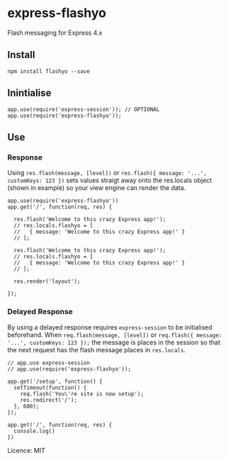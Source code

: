 
# express-flashyo

Flash messaging for Express 4.x

## Install

    npm install flashyo --save

## Inintialise

    app.use(require('express-session')); // OPTIONAL
    app.use(require('express-flashyo'));

## Use

### Response

Using `res.flash(message, [level])` or `res.flash({ message: '...', customKeys: 123 })` sets values straigt away onto the res.locals object (shown in example) so your view engine can render the data.

    app.use(require('express-flashyo'))
    app.get('/', function(req, res) {

      res.flash('Welcome to this crazy Express app!');
      // res.locals.flashyo = [
      //   { message: 'Welcome to this crazy Express app!' }
      // ];

      res.flash('Welcome to this crazy Express app!');
      // res.locals.flashyo = [
      //   { message: 'Welcome to this crazy Express app!' }
      // ];

      res.render('layout');

    });

### Delayed Response

By using a delayed response requires `express-session` to be initialised beforehand. When `req.flash(message, [level])` or `req.flash({ message: '...', customKeys: 123 });` the message is places in the session so that the next request has the flash message places in `res.locals`.

    // app.use express-session
    // app.use(require('express-flashyo'));

    app.get('/setup', function() {
      setTimeout(function() {
        req.flash('You\'re site is now setup');
        res.redirect('/');
      }, 600);
    });

    app.get('/', function(req, res) {
      console.log()
    })

Licence: MIT